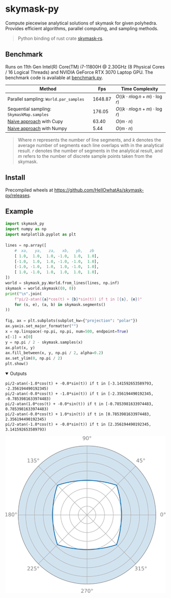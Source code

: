 # skymask-py
Compute piecewise analytical solutions of skymask for given polyhedra.  
Provides efficient algorithms, parallel computing, and sampling methods.  
> Python binding of rust crate [skymask-rs](https://github.com/HellOwhatAs/Skymask-rs/).

## Benchmark
Runs on 11th Gen Intel(R) Core(TM) i7-11800H @ 2.30GHz (8 Physical Cores / 16 Logical Threads) and NVIDIA GeForce RTX 3070 Laptop GPU.
The benchmark code is available at [benchmark.py](https://github.com/HellOwhatAs/Skymask/blob/main/benchmark.py).

|Method|Fps|Time Complexity|
|-|-|-|
|Parallel sampling: `World.par_samples`|1648.87|$O((k \cdot n \log n + m) \cdot \log r)$|
|Sequential sampling: `SkymaskMap.samples`|176.05|$O((k \cdot n \log n + m) \cdot \log r)$|
|[Naive approach](https://github.com/HellOwhatAs/Skymask/blob/main/skymask.py) with Cupy|63.40|$O(m \cdot n)$|
|[Naive approach](https://github.com/HellOwhatAs/Skymask/blob/main/skymask.py) with Numpy|5.44|$O(m \cdot n)$|

> Where $n$ represents the number of line segments, and $k$ denotes the average number of segments each line overlaps with in the analytical result.
> $r$ denotes the number of segments in the analytical result, and $m$ refers to the number of discrete sample points taken from the skymask.  

## Install
Precompiled wheels at https://github.com/HellOwhatAs/skymask-py/releases.

## Example
```py
import skymask_py
import numpy as np
import matplotlib.pyplot as plt

lines = np.array([
    #  xa,   ya,   za,   xb,   yb,   zb
    [ 1.0,  1.0,  1.0, -1.0,  1.0,  1.0],
    [-1.0,  1.0,  1.0, -1.0, -1.0,  1.0],
    [-1.0, -1.0,  1.0,  1.0, -1.0,  1.0],
    [ 1.0, -1.0,  1.0,  1.0,  1.0,  1.0],
])
world = skymask_py.World.from_lines(lines, np.inf)
skymask = world.skymask((0, 0))
print("\n".join(
    f"pi/2-atan({a}*cos(t) + {b}*sin(t)) if t in [{s}, {e})"
    for (s, e), (a, b) in skymask.segments()
))

fig, ax = plt.subplots(subplot_kw={"projection": "polar"})
ax.yaxis.set_major_formatter("")
x = np.linspace(-np.pi, np.pi, num=500, endpoint=True)
x[-1] = x[0]
y = np.pi / 2 - skymask.samples(x)
ax.plot(x, y)
ax.fill_between(x, y, np.pi / 2, alpha=0.2)
ax.set_ylim(0, np.pi / 2)
plt.show()
```

<details open>
<summary>Outputs</summary>

```
pi/2-atan(-1.0*cos(t) + -0.0*sin(t)) if t in [-3.141592653589793, -2.356194490192345)
pi/2-atan(-0.0*cos(t) + -1.0*sin(t)) if t in [-2.356194490192345, -0.7853981633974483)
pi/2-atan(1.0*cos(t) + -0.0*sin(t)) if t in [-0.7853981633974483, 0.7853981633974483)
pi/2-atan(-0.0*cos(t) + 1.0*sin(t)) if t in [0.7853981633974483, 2.356194490192345) 
pi/2-atan(-1.0*cos(t) + -0.0*sin(t)) if t in [2.356194490192345, 3.141592653589793) 
```

![](./example.svg)
</details>